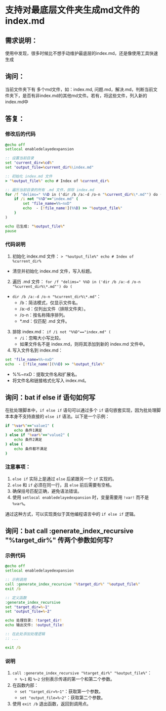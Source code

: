 # 支持对最底层文件夹生成md文件的index.md

## 需求说明：
使用中发现，很多时候比不想手动维护最底层的index.md，还是像使用工具快速生成

## 询问：
当前文件夹下有 多个md文件，如：index.md, 问题.md，解决.md，判断当前文件夹下，是否有非index.md的其他md文件。若有，将这些文件，列入新的index.md中 

## 答复：

### 修改后的代码

```bat
@echo off
setlocal enabledelayedexpansion

:: 设置当前目录
set "current_dir=%cd%"
set "output_file=%current_dir%\index.md"

:: 初始化 index.md 文件
> "%output_file%" echo # Index of %current_dir%

:: 遍历当前目录的所有 .md 文件，排除 index.md
for /f "delims=" %%D in ('dir /b /a:-d /o-n "%current_dir%\*.md"') do (
    if /i not "%%D"=="index.md" (
        set "file_name=%%~nxD"
        echo  - [!file_name!](%%D) >> "%output_file%"
    )
)

echo 已生成: "%output_file%"
pause
```

### 代码说明

1. 初始化 index.md 文件：
`> "%output_file%" echo # Index of %current_dir%`
 - 清空并初始化 index.md 文件，写入标题。
2. 遍历 .md 文件：
`for /f "delims=" %%D in ('dir /b /a:-d /o-n "%current_dir%\*.md"') do (`
 - `dir /b /a:-d /o-n "%current_dir%\*.md"`：
   - /b：简洁模式，仅显示文件名。
   - /a:-d：仅列出文件（排除文件夹）。
   - /o-n：按名称降序排列。
   - *.md：仅匹配 .md 文件。
3. 排除 index.md：
`if /i not "%%D"=="index.md" (`
   - `/i`：忽略大小写比较。
   - 如果文件名不是 index.md，则将其添加到新的 index.md 文件中。
4. 写入文件名到 index.md：
```bat
set "file_name=%%~nxD"
echo  - [!file_name!](%%D) >> "%output_file%"
```
   - %%~nxD：提取文件名和扩展名。
   - 将文件名和链接格式化写入 index.md。
  
## 询问：bat if else if 语句如何写

在批处理脚本中，`if else if` 语句可以通过多个 `if` 语句嵌套实现，因为批处理脚本本身不支持直接的 `else if` 语法。以下是一个示例：

```bat
if "%var%"=="value1" (
    echo 条件1满足
) else if "%var%"=="value2" (
    echo 条件2满足
) else (
    echo 条件都不满足
)
```

### 注意事项：
1. `else if` 实际上是通过 `else` 后紧跟另一个 `if` 实现的。
2. `else` 和 `if` 必须在同一行，且 `else` 前后需要有空格。
3. 确保括号匹配正确，避免语法错误。
4. 使用 `setlocal enabledelayedexpansion` 时，变量需要用 `!var!` 而不是 `%var%`。

通过这种方式，可以实现类似于其他编程语言中的 `if else if` 逻辑。

## 询问：bat call :generate_index_recursive "%target_dir%" 传两个参数如何写?

### 示例代码

```bat
@echo off
setlocal enabledelayedexpansion

:: 示例调用
call :generate_index_recursive "%target_dir%" "%output_file%"
exit /b

:: 定义函数
:generate_index_recursive
set "target_dir=%~1"
set "output_file=%~2"

echo 处理目录: !target_dir!
echo 输出文件: !output_file!

:: 在此处添加处理逻辑
:: ...

exit /b
```

### 说明
1. `call :generate_index_recursive "%target_dir%" "%output_file%"`：
   - `%~1` 和 `%~2` 分别表示传递的第一个和第二个参数。
2. 在函数内部：
   - `set "target_dir=%~1"`：获取第一个参数。
   - `set "output_file=%~2"`：获取第二个参数。
3. 使用 `exit /b` 退出函数，返回到调用点。

